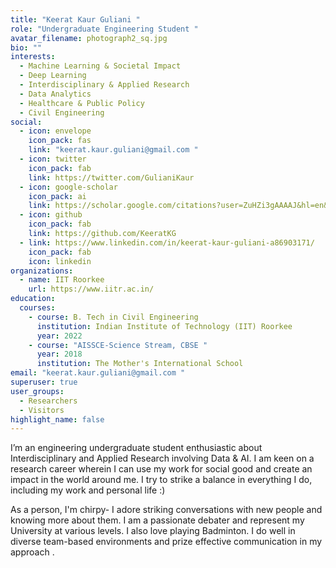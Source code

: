 ```yaml
---
title: "Keerat Kaur Guliani "
role: "Undergraduate Engineering Student "
avatar_filename: photograph2_sq.jpg
bio: ""
interests:
  - Machine Learning & Societal Impact
  - Deep Learning
  - Interdisciplinary & Applied Research
  - Data Analytics
  - Healthcare & Public Policy
  - Civil Engineering
social:
  - icon: envelope
    icon_pack: fas
    link: "keerat.kaur.guliani@gmail.com "
  - icon: twitter
    icon_pack: fab
    link: https://twitter.com/GulianiKaur
  - icon: google-scholar
    icon_pack: ai
    link: https://scholar.google.com/citations?user=ZuHZi3gAAAAJ&hl=en&authuser=1&oi=ao
  - icon: github
    icon_pack: fab
    link: https://github.com/KeeratKG
  - link: https://www.linkedin.com/in/keerat-kaur-guliani-a86903171/
    icon_pack: fab
    icon: linkedin
organizations:
  - name: IIT Roorkee
    url: https://www.iitr.ac.in/
education:
  courses:
    - course: B. Tech in Civil Engineering
      institution: Indian Institute of Technology (IIT) Roorkee
      year: 2022
    - course: "AISSCE-Science Stream, CBSE "
      year: 2018
      institution: The Mother's International School
email: "keerat.kaur.guliani@gmail.com "
superuser: true
user_groups:
  - Researchers
  - Visitors
highlight_name: false
---
```

I’m an engineering undergraduate student enthusiastic about Interdisciplinary and Applied Research involving Data & AI.  I am keen on a research career wherein I can use my work for social good and create an impact in the world around me. I try to strike a balance in everything I do, including my work and personal life :)

As a person, I'm chirpy- I adore striking conversations with new people and knowing more about them. I am a passionate debater and represent my University at various levels. I also love playing Badminton. I do well in diverse team-based environments and prize effective communication in my approach .